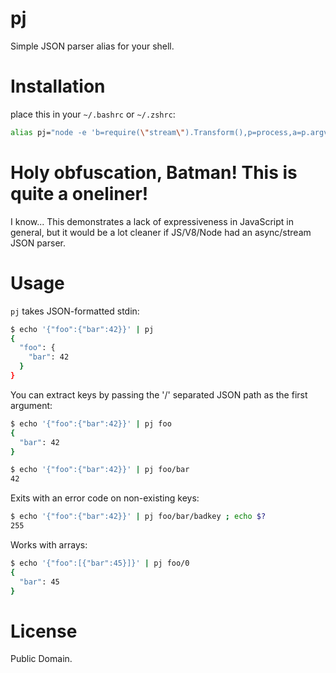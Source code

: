 # pj

Simple JSON parser alias for your shell. 

# Installation

place this in your `~/.bashrc` or `~/.zshrc`:

```bash
alias pj="node -e 'b=require(\"stream\").Transform(),p=process,a=p.argv[1],s=\"\",b._transform=function(p,i,n){s+=\"\"+p,n()},b._flush=function(i){j=JSON.parse(s),a&&a.split(\"/\").map(function(s){j=j[s]||p.exit(-1)}),this.push(JSON.stringify(j,null,\"  \")+\"\n\"),i()},p.stdin.pipe(b).pipe(p.stdout)'"
```
# Holy obfuscation, Batman! This is quite a oneliner!

I know... This demonstrates a lack of expressiveness in JavaScript in general, but it would be a lot cleaner if JS/V8/Node had an async/stream JSON parser.

# Usage

`pj` takes JSON-formatted stdin:

```bash
$ echo '{"foo":{"bar":42}}' | pj
{
  "foo": {
    "bar": 42
  }
}
```

You can extract keys by passing the '/' separated JSON path as the first argument:

```bash
$ echo '{"foo":{"bar":42}}' | pj foo
{
  "bar": 42
}
```

```bash
$ echo '{"foo":{"bar":42}}' | pj foo/bar
42
```

Exits with an error code on non-existing keys:

```bash
$ echo '{"foo":{"bar":42}}' | pj foo/bar/badkey ; echo $?
255
```

Works with arrays:

```bash
$ echo '{"foo":[{"bar":45}]}' | pj foo/0
{
  "bar": 45
}
```

# License

Public Domain.








